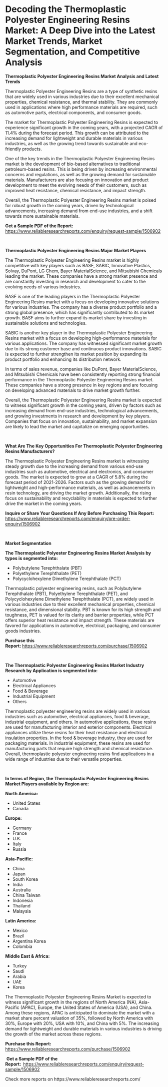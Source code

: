 <p><h1>Decoding the Thermoplastic Polyester Engineering Resins Market: A Deep Dive into the Latest Market Trends, Market Segmentation, and Competitive Analysis</h1></p><p><strong>Thermoplastic Polyester Engineering Resins Market Analysis and Latest Trends</strong></p>
<p><p>Thermoplastic Polyester Engineering Resins are a type of synthetic resins that are widely used in various industries due to their excellent mechanical properties, chemical resistance, and thermal stability. They are commonly used in applications where high performance materials are required, such as automotive parts, electrical components, and consumer goods.</p><p>The market for Thermoplastic Polyester Engineering Resins is expected to experience significant growth in the coming years, with a projected CAGR of 11.4% during the forecast period. This growth can be attributed to the increasing demand for lightweight and durable materials in various industries, as well as the growing trend towards sustainable and eco-friendly products.</p><p>One of the key trends in the Thermoplastic Polyester Engineering Resins market is the development of bio-based alternatives to traditional petroleum-based resins. This is being driven by increasing environmental concerns and regulations, as well as the growing demand for sustainable materials. Manufacturers are also focusing on innovation and product development to meet the evolving needs of their customers, such as improved heat resistance, chemical resistance, and impact strength.</p><p>Overall, the Thermoplastic Polyester Engineering Resins market is poised for robust growth in the coming years, driven by technological advancements, increasing demand from end-use industries, and a shift towards more sustainable materials.</p></p>
<p><strong>Get a Sample PDF of the Report:&nbsp;</strong> <a href="https://www.reliableresearchreports.com/enquiry/request-sample/1506902">https://www.reliableresearchreports.com/enquiry/request-sample/1506902</a></p>
<p>&nbsp;</p>
<p><strong>Thermoplastic Polyester Engineering Resins Major Market Players</strong></p>
<p><p>The Thermoplastic Polyester Engineering Resins market is highly competitive with key players such as BASF, SABIC, Innovative Plastics, Solvay, DuPont, LG Chem, Bayer MaterialScience, and Mitsubishi Chemicals leading the market. These companies have a strong market presence and are constantly investing in research and development to cater to the evolving needs of various industries.</p><p>BASF is one of the leading players in the Thermoplastic Polyester Engineering Resins market with a focus on developing innovative solutions for various industries. The company has a diverse product portfolio and a strong global presence, which has significantly contributed to its market growth. BASF aims to further expand its market share by investing in sustainable solutions and technologies.</p><p>SABIC is another key player in the Thermoplastic Polyester Engineering Resins market with a focus on developing high-performance materials for various applications. The company has witnessed significant market growth due to its strong customer base and continuous product innovations. SABIC is expected to further strengthen its market position by expanding its product portfolio and enhancing its distribution network.</p><p>In terms of sales revenue, companies like DuPont, Bayer MaterialScience, and Mitsubishi Chemicals have been consistently reporting strong financial performance in the Thermoplastic Polyester Engineering Resins market. These companies have a strong presence in key regions and are focusing on developing advanced materials to drive market growth further.</p><p>Overall, the Thermoplastic Polyester Engineering Resins market is expected to witness significant growth in the coming years, driven by factors such as increasing demand from end-use industries, technological advancements, and growing investments in research and development by key players. Companies that focus on innovation, sustainability, and market expansion are likely to lead the market and capitalize on emerging opportunities.</p></p>
<p>&nbsp;</p>
<p><strong>What Are The Key Opportunities For Thermoplastic Polyester Engineering Resins Manufacturers?</strong></p>
<p><p>The Thermoplastic Polyester Engineering Resins market is witnessing steady growth due to the increasing demand from various end-use industries such as automotive, electrical and electronics, and consumer goods. The market is expected to grow at a CAGR of 5.8% during the forecast period of 2021-2026. Factors such as the growing demand for lightweight and high-performance materials, as well as advancements in resin technology, are driving the market growth. Additionally, the rising focus on sustainability and recyclability in materials is expected to further drive the market in the coming years.</p></p>
<p><strong>Inquire or Share Your Questions If Any Before Purchasing This Report:</strong> <a href="https://www.reliableresearchreports.com/enquiry/pre-order-enquiry/1506902">https://www.reliableresearchreports.com/enquiry/pre-order-enquiry/1506902</a></p>
<p>&nbsp;</p>
<p><strong>Market Segmentation</strong></p>
<p><strong>The Thermoplastic Polyester Engineering Resins Market Analysis by types is segmented into:</strong></p>
<p><ul><li>Polybutylene Terephthalate (PBT)</li><li>Polyethylene Terephthalate (PET)</li><li>Polycyclohexylene Dimethylene Terephthalate (PCT)</li></ul></p>
<p><p>Thermoplastic polyester engineering resins, such as Polybutylene Terephthalate (PBT), Polyethylene Terephthalate (PET), and Polycyclohexylene Dimethylene Terephthalate (PCT), are widely used in various industries due to their excellent mechanical properties, chemical resistance, and dimensional stability. PBT is known for its high strength and toughness, PET is valued for its clarity and barrier properties, while PCT offers superior heat resistance and impact strength. These materials are favored for applications in automotive, electrical, packaging, and consumer goods industries.</p></p>
<p><strong>Purchase this Report:&nbsp;</strong><a href="https://www.reliableresearchreports.com/purchase/1506902">https://www.reliableresearchreports.com/purchase/1506902</a></p>
<p>&nbsp;</p>
<p><strong>The Thermoplastic Polyester Engineering Resins Market Industry Research by Application is segmented into:</strong></p>
<p><ul><li>Automotive</li><li>Electrical Appliances</li><li>Food & Beverage</li><li>Industrial Equipment</li><li>Others</li></ul></p>
<p><p>Thermoplastic polyester engineering resins are widely used in various industries such as automotive, electrical appliances, food & beverage, industrial equipment, and others. In automotive applications, these resins are used for manufacturing interior and exterior components. Electrical appliances utilize these resins for their heat resistance and electrical insulation properties. In the food & beverage industry, they are used for packaging materials. In industrial equipment, these resins are used for manufacturing parts that require high strength and chemical resistance. Overall, thermoplastic polyester engineering resins find applications in a wide range of industries due to their versatile properties.</p></p>
<p>&nbsp;</p>
<p><strong>In terms of Region, the Thermoplastic Polyester Engineering Resins Market Players available by Region are:</strong></p>
<p>
    <p> <strong> North America: </strong>
        <ul>
            <li>United States</li>
            <li>Canada</li>
        </ul>
        </p> 
    <p> <strong> Europe: </strong>
        <ul>
            <li>Germany</li>
            <li>France</li>
            <li>U.K.</li>
            <li>Italy</li>
            <li>Russia</li>
        </ul>
        </p> 
    <p> <strong> Asia-Pacific: </strong>
        <ul>
            <li>China</li>
            <li>Japan</li>
            <li>South Korea</li>
            <li>India</li>
            <li>Australia</li>
            <li>China Taiwan</li>
            <li>Indonesia</li>
            <li>Thailand</li>
            <li>Malaysia</li>
        </ul>
        </p> 
    <p> <strong> Latin America: </strong>
        <ul>
            <li>Mexico</li>
            <li>Brazil</li>
            <li>Argentina Korea</li>
            <li>Colombia</li>
        </ul>
        </p> 
    <p> <strong> Middle East & Africa: </strong>
        <ul>
            <li>Turkey</li>
            <li>Saudi</li>
            <li>Arabia</li>
            <li>UAE</li>
            <li>Korea</li>
        </ul>
    </p>
    </p>
<p><p>The Thermoplastic Polyester Engineering Resins Market is expected to witness significant growth in the regions of North America (NA), Asia-Pacific (APAC), Europe, the United States of America (USA), and China. Among these regions, APAC is anticipated to dominate the market with a market share percent valuation of 35%, followed by North America with 30%, Europe with 20%, USA with 10%, and China with 5%. The increasing demand for lightweight and durable materials in various industries is driving the growth of the market across these regions.</p></p>
<p><strong>Purchase this Report: </strong><a href="https://www.reliableresearchreports.com/purchase/1506902">https://www.reliableresearchreports.com/purchase/1506902</a></p>
<p>&nbsp;<strong>Get a Sample PDF of the Report:&nbsp;&nbsp;</strong><a href="https://www.reliableresearchreports.com/enquiry/request-sample/1506902">https://www.reliableresearchreports.com/enquiry/request-sample/1506902</a></p>
<p><strong></strong></p>
<p>Check more reports on https://www.reliableresearchreports.com/</p>